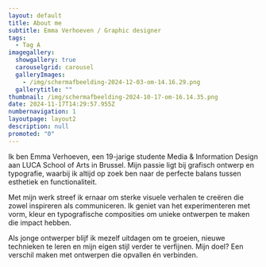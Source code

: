 ```yaml
---
layout: default
title: About me
subtitle: Emma Verhoeven / Graphic designer
tags:
  - Tag A
imagegallery:
  showgallery: true
  carouselgrid: carousel
  galleryImages:
    - /img/scherm­afbeelding-2024-12-03-om-14.16.29.png
  gallerytitle: ""
thumbnail: /img/scherm­afbeelding-2024-10-17-om-16.14.35.png
date: 2024-11-17T14:29:57.955Z
numbernavigation: 1
layoutpage: layout2
description: null
promoted: "0"
---
```

Ik ben Emma Verhoeven, een 19-jarige studente Media & Information Design aan LUCA School of Arts in Brussel. Mijn passie ligt bij grafisch ontwerp en typografie, waarbij ik altijd op zoek ben naar de perfecte balans tussen esthetiek en functionaliteit.

Met mijn werk streef ik ernaar om sterke visuele verhalen te creëren die zowel inspireren als communiceren. Ik geniet van het experimenteren met vorm, kleur en typografische composities om unieke ontwerpen te maken die impact hebben.

Als jonge ontwerper blijf ik mezelf uitdagen om te groeien, nieuwe technieken te leren en mijn eigen stijl verder te verfijnen. Mijn doel? Een verschil maken met ontwerpen die opvallen én verbinden.